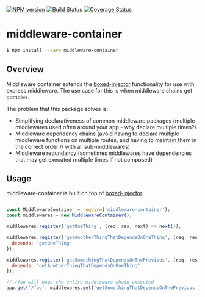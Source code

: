 [![NPM version][npm-image]][npm-url] 
[![Build Status][travis-image]][travis-url]
[![Coverage Status][coveralls-image]][coveralls-url]

# middleware-container

```sh
$ npm install --save middleware-container
```

## Overview

Middleware container extends the [boxed-injector](https://github.com/giddyinc/boxed-injector) functionality for use with express middleware. The use case for this is when middleware chains get complex.

The problem that this package solves is:
- Simplifying declarativeness of common middleware packages (multiple middlewares used often around your app - why declare multiple times?)
- Middleware dependency chains (avoid having to declare multiple middleware functions on multiple routes, and having to maintain them in the correct order // with all sub-middlewares)
- Middleware redundancy (sometimes middlewares have dependencies that may get executed multiple times if not composed)

## Usage

middleware-container is built on top of [boxed-injector](https://github.com/giddyinc/boxed-injector)

```js

const MiddlewareContainer = require('middleware-container');
const middlewares = new MiddlewareContainer();

middlewares.register('getOneThing', (req, res, next) => next());

middlewares.register('getAnotherThingThatDependsOnOneThing', (req, res, next) => next(), {
  depends: 'getOneThing'
});

middlewares.register('getSomethingThatDependsOnThePrevious', (req, res, next) => next(), {
  depends: 'getAnotherThingThatDependsOnOneThing'
});

// /foo will have the entire middleware chain executed
app.get('/foo', middlewares.get('getSomethingThatDependsOnThePrevious'), (req, res) => res.send(res.locals));
    

```

[npm-image]: https://badge.fury.io/js/middleware-container.svg
[npm-url]: https://npmjs.org/package/middleware-container
[travis-image]: https://travis-ci.org/giddyinc/middleware-container.svg?branch=master
[travis-url]: https://travis-ci.org/giddyinc/middleware-container
[coveralls-url]: https://coveralls.io/github/giddyinc/middleware-container?branch=master
[coveralls-image]: https://coveralls.io/repos/github/giddyinc/middleware-container/badge.svg?branch=master

